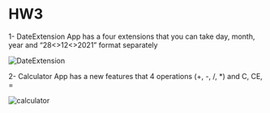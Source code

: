 # HW3

1- DateExtension App has a four extensions that you can take day, month, year and “28<>12<>2021” format separately

![DateExtension](https://user-images.githubusercontent.com/26457456/148764181-a94eb54b-6481-4c0b-9ce3-64a8fa96ff40.png)


2-  Calculator App has a new features that 4 operations  (+, -, /, *) and C, CE, = 

![calculator](https://user-images.githubusercontent.com/26457456/148764215-acde62d2-8132-44fc-b9d4-f0c1006cd8d6.png)

